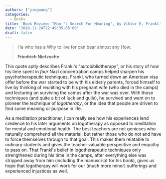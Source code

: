 ```yaml
---
authors: ["yingwang"]
categories:
  - Books
title: 'Book Review: "Man''s Search For Meaning", by Viktor E. Frankl'
date: "2018-11-24T22:49:35-05:00"
draft: false
---
```


> He who has a Why to live for can bear almost any How.
>
> **Friedrich Nietzsche**

This quote aptly describes Frankl's "autobibliotherapy", or his story of how his
time spent in _four_ Nazi concentration camps helped sharpen his
psychotherapeutic techniques. Frankl, who turned down an American visa offer
before the war started to be with his elderly parents, forced himself to live by
thinking of reuniting with his pregnant wife (who died in the camps) and
lecturing on surviving the camps after the war was over. With those techniques
(and quite a bit of luck and guile), he survived and went on to pioneer the
technique of _logotherapy_, or the idea that people are driven to find some
meaning or purpose in life.

As a meditation practitioner, I can really see how his experiences lend credence
to his later arguments on logotherapy as opposed to meditation for mental and
emotional health. The best teachers are not geniuses who naturally comprehend
all the material, but rather those who do not and have to force themselves
through to that goal. This makes them relatable to ordinary students and gives
the teacher valuable perspective and empathy to pass on. That Frankl's belief in
logotherapeutic techniques only strengthened during his time in the camps, after
everything else was stripped away from him (including the manuscript for his
book), gives us hope that logotherapy will work for our (much more minor)
sufferings and experienced injustices as well.
